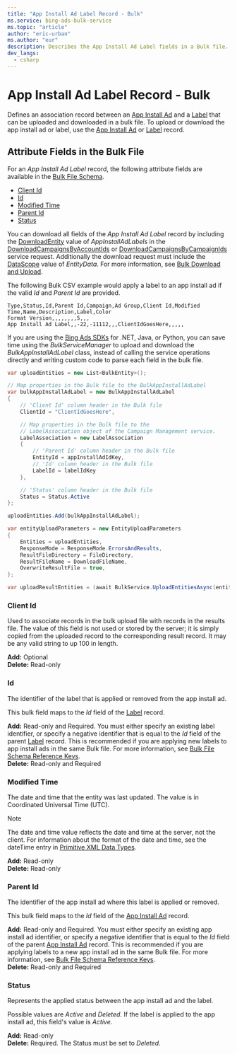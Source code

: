 ```yaml
---
title: "App Install Ad Label Record - Bulk"
ms.service: bing-ads-bulk-service
ms.topic: "article"
author: "eric-urban"
ms.author: "eur"
description: Describes the App Install Ad Label fields in a Bulk file.
dev_langs:
  - csharp
---
```

# App Install Ad Label Record - Bulk
Defines an association record between an [App Install Ad](../bulk-service/app-install-ad.md) and a [Label](../bulk-service/label.md) that can be uploaded and downloaded in a bulk file. To upload or download the app install ad or label, use the [App Install Ad](../bulk-service/app-install-ad.md) or [Label](../bulk-service/label.md) record.

## <a name="entitydata"></a>Attribute Fields in the Bulk File
For an *App Install Ad Label* record, the following attribute fields are available in the [Bulk File Schema](../bulk-service/bulk-file-schema.md). 

- [Client Id](#clientid)
- [Id](#id)
- [Modified Time](#modifiedtime)
- [Parent Id](#parentid)
- [Status](#status)

You can download all fields of the *App Install Ad Label* record by including the [DownloadEntity](../bulk-service/downloadentity.md) value of *AppInstallAdLabels* in the [DownloadCampaignsByAccountIds](../bulk-service/downloadcampaignsbyaccountids.md) or [DownloadCampaignsByCampaignIds](../bulk-service/downloadcampaignsbycampaignids.md) service request. Additionally the download request must include the [DataScope](../bulk-service/datascope.md) value of *EntityData*. For more information, see [Bulk Download and Upload](../guides/bulk-download-upload.md).

The following Bulk CSV example would apply a label to an app install ad if the valid *Id* and *Parent Id* are provided. 

```csv
Type,Status,Id,Parent Id,Campaign,Ad Group,Client Id,Modified Time,Name,Description,Label,Color
Format Version,,,,,,,,5,,,
App Install Ad Label,,-22,-11112,,,ClientIdGoesHere,,,,,
```

If you are using the [Bing Ads SDKs](../guides/client-libraries.md) for .NET, Java, or Python, you can save time using the *BulkServiceManager* to upload and download the *BulkAppInstallAdLabel* class, instead of calling the service operations directly and writing custom code to parse each field in the bulk file. 


```csharp
var uploadEntities = new List<BulkEntity>();

// Map properties in the Bulk file to the BulkAppInstallAdLabel
var bulkAppInstallAdLabel = new BulkAppInstallAdLabel
{
    // 'Client Id' column header in the Bulk file
    ClientId = "ClientIdGoesHere",

    // Map properties in the Bulk file to the 
    // LabelAssociation object of the Campaign Management service.
    LabelAssociation = new LabelAssociation
    {
        // 'Parent Id' column header in the Bulk file
        EntityId = appInstallAdIdKey,
        // 'Id' column header in the Bulk file
        LabelId = labelIdKey
    },

    // 'Status' column header in the Bulk file
    Status = Status.Active
};

uploadEntities.Add(bulkAppInstallAdLabel);

var entityUploadParameters = new EntityUploadParameters
{
    Entities = uploadEntities,
    ResponseMode = ResponseMode.ErrorsAndResults,
    ResultFileDirectory = FileDirectory,
    ResultFileName = DownloadFileName,
    OverwriteResultFile = true,
};

var uploadResultEntities = (await BulkService.UploadEntitiesAsync(entityUploadParameters)).ToList();
```

### <a name="clientid"></a>Client Id
Used to associate records in the bulk upload file with records in the results file. The value of this field is not used or stored by the server; it is simply copied from the uploaded record to the corresponding result record. It may be any valid string to up 100 in length.

**Add:** Optional  
**Delete:** Read-only  

### <a name="id"></a>Id
The identifier of the label that is applied or removed from the app install ad.

This bulk field maps to the *Id* field of the [Label](../bulk-service/label.md) record. 

**Add:** Read-only and Required. You must either specify an existing label identifier, or specify a negative identifier that is equal to the *Id* field of the parent [Label](../bulk-service/label.md) record. This is recommended if you are applying new labels to app install ads in the same Bulk file. For more information, see [Bulk File Schema Reference Keys](../bulk-service/bulk-file-schema.md#referencekeys).  
**Delete:** Read-only and Required  

### <a name="modifiedtime"></a>Modified Time
The date and time that the entity was last updated. The value is in Coordinated Universal Time (UTC).

> [!NOTE]
> The date and time value reflects the date and time at the server, not the client. For information about the format of the date and time, see the dateTime entry in [Primitive XML Data Types](https://go.microsoft.com/fwlink/?linkid=859198).

**Add:** Read-only  
**Delete:** Read-only  

### <a name="parentid"></a>Parent Id
The identifier of the app install ad where this label is applied or removed.
	
This bulk field maps to the *Id* field of the [App Install Ad](../bulk-service/app-install-ad.md) record. 

**Add:** Read-only and Required. You must either specify an existing app install ad identifier, or specify a negative identifier that is equal to the *Id* field of the parent [App Install Ad](../bulk-service/app-install-ad.md) record. This is recommended if you are applying labels to a new app install ad in the same Bulk file. For more information, see [Bulk File Schema Reference Keys](../bulk-service/bulk-file-schema.md#referencekeys).  
**Delete:** Read-only and Required  

### <a name="status"></a>Status
Represents the applied status between the app install ad and the label. 

Possible values are *Active* and *Deleted*. If the label is applied to the app install ad, this field's value is *Active*.

**Add:** Read-only  
**Delete:** Required. The Status must be set to *Deleted*. 
